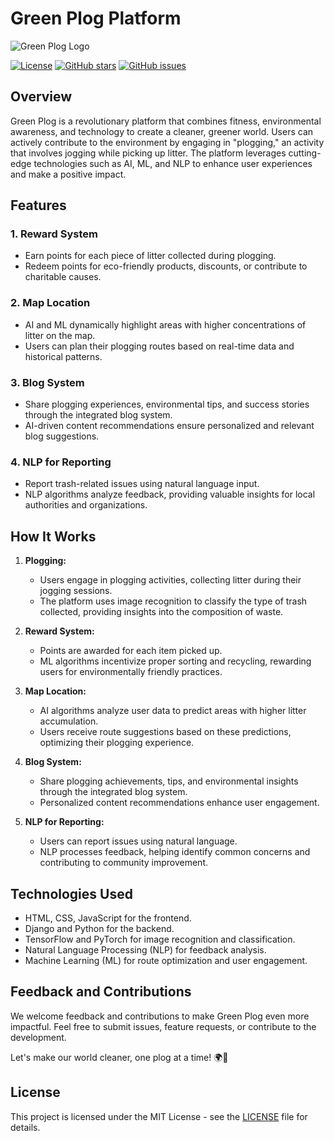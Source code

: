 # Green Plog Platform

![Green Plog Logo](https://github.com/anurag6569201/PlogPayouts/blob/master/webapp/static/assets/images/logo.png)

[![License](https://img.shields.io/badge/license-MIT-blue.svg)](LICENSE)
[![GitHub stars](https://img.shields.io/github/stars/yourusername/GreenPlog.svg)](https://github.com/yourusername/GreenPlog/stargazers)
[![GitHub issues](https://img.shields.io/github/issues/yourusername/GreenPlog.svg)](https://github.com/yourusername/GreenPlog/issues)

## Overview

Green Plog is a revolutionary platform that combines fitness, environmental awareness, and technology to create a cleaner, greener world. Users can actively contribute to the environment by engaging in "plogging," an activity that involves jogging while picking up litter. The platform leverages cutting-edge technologies such as AI, ML, and NLP to enhance user experiences and make a positive impact.

## Features

### 1. Reward System
   - Earn points for each piece of litter collected during plogging.
   - Redeem points for eco-friendly products, discounts, or contribute to charitable causes.

### 2. Map Location
   - AI and ML dynamically highlight areas with higher concentrations of litter on the map.
   - Users can plan their plogging routes based on real-time data and historical patterns.

### 3. Blog System
   - Share plogging experiences, environmental tips, and success stories through the integrated blog system.
   - AI-driven content recommendations ensure personalized and relevant blog suggestions.

### 4. NLP for Reporting
   - Report trash-related issues using natural language input.
   - NLP algorithms analyze feedback, providing valuable insights for local authorities and organizations.

## How It Works

1. **Plogging:**
   - Users engage in plogging activities, collecting litter during their jogging sessions.
   - The platform uses image recognition to classify the type of trash collected, providing insights into the composition of waste.

2. **Reward System:**
   - Points are awarded for each item picked up.
   - ML algorithms incentivize proper sorting and recycling, rewarding users for environmentally friendly practices.

3. **Map Location:**
   - AI algorithms analyze user data to predict areas with higher litter accumulation.
   - Users receive route suggestions based on these predictions, optimizing their plogging experience.

4. **Blog System:**
   - Share plogging achievements, tips, and environmental insights through the integrated blog system.
   - Personalized content recommendations enhance user engagement.

5. **NLP for Reporting:**
   - Users can report issues using natural language.
   - NLP processes feedback, helping identify common concerns and contributing to community improvement.

## Technologies Used

- HTML, CSS, JavaScript for the frontend.
- Django and Python for the backend.
- TensorFlow and PyTorch for image recognition and classification.
- Natural Language Processing (NLP) for feedback analysis.
- Machine Learning (ML) for route optimization and user engagement.

## Feedback and Contributions

We welcome feedback and contributions to make Green Plog even more impactful. Feel free to submit issues, feature requests, or contribute to the development.

Let's make our world cleaner, one plog at a time! 🌍💚

## License

This project is licensed under the MIT License - see the [LICENSE](LICENSE) file for details.
